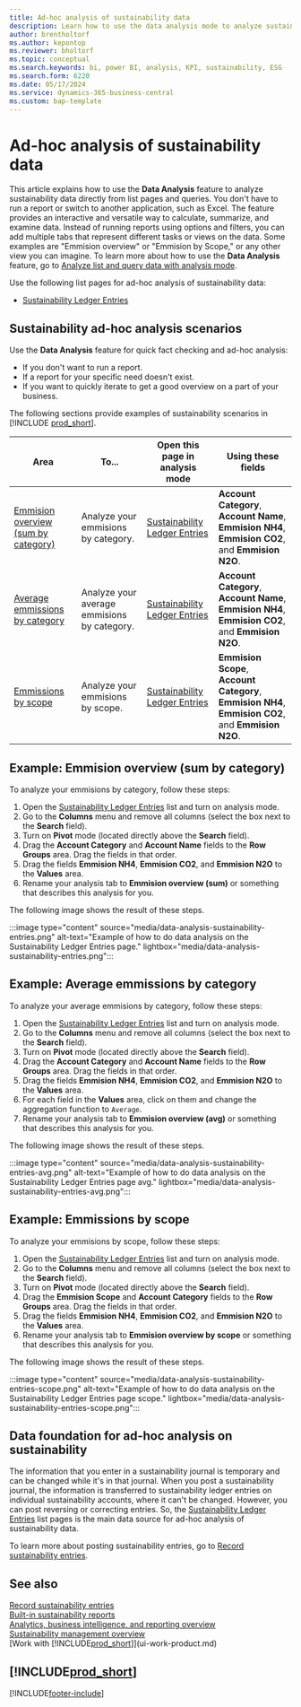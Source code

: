 ```yaml
---
title: Ad-hoc analysis of sustainability data
description: Learn how to use the data analysis mode to analyze sustainability data.
author: brentholtorf
ms.author: kepontop
ms.reviewer: bholtorf
ms.topic: conceptual
ms.search.keywords: bi, power BI, analysis, KPI, sustainability, ESG
ms.search.form: 6220
ms.date: 05/17/2024
ms.service: dynamics-365-business-central
ms.custom: bap-template
---
```


# Ad-hoc analysis of sustainability data

This article explains how to use the **Data Analysis** feature to analyze sustainability data directly from list pages and queries. You don't have to run a report or switch to another application, such as Excel. The feature provides an interactive and versatile way to calculate, summarize, and examine data. Instead of running reports using options and filters, you can add multiple tabs that represent different tasks or views on the data. Some examples are "Emmision overview" or "Emmision by Scope," or any other view you can imagine. To learn more about how to use the **Data Analysis** feature, go to [Analyze list and query data with analysis mode](analysis-mode.md).

Use the following list pages for ad-hoc analysis of sustainability data:

- [Sustainability Ledger Entries](https://businesscentral.dynamics.com/?page=6220)


## Sustainability ad-hoc analysis scenarios

Use the **Data Analysis** feature for quick fact checking and ad-hoc analysis:

- If you don't want to run a report.
- If a report for your specific need doesn't exist.
- If you want to quickly iterate to get a good overview on a part of your business.

The following sections provide examples of sustainability scenarios in [!INCLUDE [prod_short](includes/prod_short.md)].

| Area | To... | Open this page in analysis mode | Using these fields |
| ---- | ----- | ------------------------------- |------------------- |
| [Emmision overview (sum by category)](#example-emmision-overview-sum-by-category) | Analyze your emmisions by category. | [Sustainability Ledger Entries](https://businesscentral.dynamics.com/?page=6220) | **Account Category**, **Account Name**, **Emmision NH4**, **Emmision CO2**, and **Emmision N2O**.|
| [Average emmissions by category](#example-average-emmissions-by-category) | Analyze your average emmisions by category. | [Sustainability Ledger Entries](https://businesscentral.dynamics.com/?page=6220) | **Account Category**, **Account Name**, **Emmision NH4**, **Emmision CO2**, and **Emmision N2O**.|
| [Emmissions by scope](#example-emmissions-by-scope) | Analyze your emmisions by scope. | [Sustainability Ledger Entries](https://businesscentral.dynamics.com/?page=6220) | **Emmision Scope**, **Account Category**, **Emmision NH4**, **Emmision CO2**, and **Emmision N2O**.|


## Example: Emmision overview (sum by category)

To analyze your emmisions by category, follow these steps:

1. Open the [Sustainability Ledger Entries](https://businesscentral.dynamics.com/?page=6220) list and turn on analysis mode.
1. Go to the **Columns** menu and remove all columns (select the box next to the **Search** field).
1. Turn on **Pivot** mode (located directly above the **Search** field).
1. Drag the **Account Category** and **Account Name** fields to the **Row Groups** area. Drag the fields in that order.
1. Drag the fields **Emmision NH4**, **Emmision CO2**, and **Emmision N2O** to the **Values** area.
1. Rename your analysis tab to **Emmision overview (sum)** or something that describes this analysis for you.

The following image shows the result of these steps.

:::image type="content" source="media/data-analysis-sustainability-entries.png" alt-text="Example of how to do data analysis on the Sustainability Ledger Entries page." lightbox="media/data-analysis-sustainability-entries.png":::

## Example: Average emmissions by category

To analyze your average emmisions by category, follow these steps:

1. Open the [Sustainability Ledger Entries](https://businesscentral.dynamics.com/?page=6220) list and turn on analysis mode.
1. Go to the **Columns** menu and remove all columns (select the box next to the **Search** field).
1. Turn on **Pivot** mode (located directly above the **Search** field).
1. Drag the **Account Category** and **Account Name** fields to the **Row Groups** area. Drag the fields in that order.
1. Drag the fields **Emmision NH4**, **Emmision CO2**, and **Emmision N2O** to the **Values** area.
1. For each field in the **Values** area, click on them and change the aggregation function to `Average`.
1. Rename your analysis tab to **Emmision overview (avg)** or something that describes this analysis for you.

The following image shows the result of these steps.

:::image type="content" source="media/data-analysis-sustainability-entries-avg.png" alt-text="Example of how to do data analysis on the Sustainability Ledger Entries page avg." lightbox="media/data-analysis-sustainability-entries-avg.png":::


## Example: Emmissions by scope

To analyze your emmisions by scope, follow these steps:

1. Open the [Sustainability Ledger Entries](https://businesscentral.dynamics.com/?page=6220) list and turn on analysis mode.
1. Go to the **Columns** menu and remove all columns (select the box next to the **Search** field).
1. Turn on **Pivot** mode (located directly above the **Search** field).
1. Drag the **Emmision Scope** and **Account Category** fields to the **Row Groups** area. Drag the fields in that order.
1. Drag the fields **Emmision NH4**, **Emmision CO2**, and **Emmision N2O** to the **Values** area.
1. Rename your analysis tab to **Emmision overview by scope** or something that describes this analysis for you.

The following image shows the result of these steps.

:::image type="content" source="media/data-analysis-sustainability-entries-scope.png" alt-text="Example of how to do data analysis on the Sustainability Ledger Entries page scope." lightbox="media/data-analysis-sustainability-entries-scope.png":::



## Data foundation for ad-hoc analysis on sustainability

The information that you enter in a sustainability journal is temporary and can be changed while it's in that journal. When you post a sustainability journal, the information is transferred to sustainability ledger entries on individual sustainability accounts, where it can't be changed. However, you can post reversing or correcting entries. So, the [Sustainability Ledger Entries](https://businesscentral.dynamics.com/?page=6220) list pages is the main data source for ad-hoc analysis of sustainability data.

To learn more about posting sustainability entries, go to [Record sustainability entries](finance-sustainability-journal.md).

## See also

[Record sustainability entries](finance-sustainability-journal.md)  
[Built-in sustainability reports](sustainability-reports.md)   
[Analytics, business intelligence, and reporting overview](reports-bi-reporting.md)  
[Sustainability management overview](finance-manage-sustainability.md)   
[Work with [!INCLUDE[prod_short](includes/prod_short.md)]](ui-work-product.md)  

## [!INCLUDE[prod_short](includes/free_trial_md.md)]  

[!INCLUDE[footer-include](includes/footer-banner.md)]
